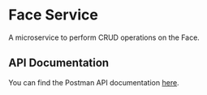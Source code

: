 # Face Service

A microservice to perform CRUD operations on the Face.

## API Documentation

You can find the Postman API documentation [here](https://documenter.getpostman.com/view/4847812/Szf6X8b4?version=latest).
